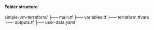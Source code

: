 #### Folder structure

simple-vm-terraform/
├── main.tf
├── variables.tf
├── terraform.tfvars
├── outputs.tf
├── user-data.yaml
